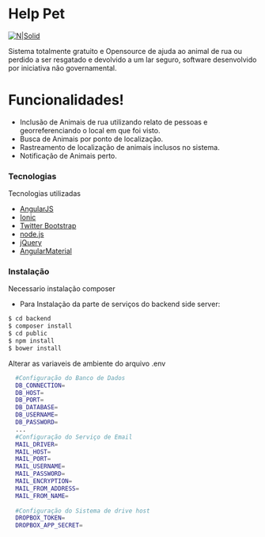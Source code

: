 # Help Pet

[![N|Solid](https://image.ibb.co/gybELQ/logo_provisoria.jpg)](https://nodesource.com/products/nsolid)

Sistema totalmente gratuito e Opensource de ajuda ao animal de rua ou perdido a ser resgatado e devolvido a um lar seguro, software desenvolvido por iniciativa não governamental.  

# Funcionalidades!

  - Inclusão de Animais de rua utilizando relato de pessoas e georreferenciando o local em que foi visto.
  - Busca de Animais por ponto de localização.
  - Rastreamento de localização de animais inclusos no sistema.
  - Notificação de Animais perto.
  
### Tecnologias
Tecnologias utilizadas
* [AngularJS] 
* [Ionic] 
* [Twitter Bootstrap] 
* [node.js] 
* [jQuery] 
* [AngularMaterial]

### Instalação
Necessario instalação composer 
- Para Instalação da parte de serviços do backend side server:

```sh
$ cd backend
$ composer install
$ cd public
$ npm install
$ bower install
```

Alterar as variaveis de ambiente do arquivo .env 

```sh
  #Configuração do Banco de Dados   
  DB_CONNECTION=
  DB_HOST=
  DB_PORT=
  DB_DATABASE=
  DB_USERNAME=
  DB_PASSWORD=
  ...
  #Configuração do Serviço de Email
  MAIL_DRIVER=
  MAIL_HOST=
  MAIL_PORT=
  MAIL_USERNAME=
  MAIL_PASSWORD=
  MAIL_ENCRYPTION=
  MAIL_FROM_ADDRESS=
  MAIL_FROM_NAME=
  
  #Configuração do Sistema de drive host 
  DROPBOX_TOKEN=
  DROPBOX_APP_SECRET=

  
```


   [node.js]: <http://nodejs.org>
   [Twitter Bootstrap]: <http://twitter.github.com/bootstrap/>
   [jQuery]: <http://jquery.com>
   [AngularJS]: <http://angularjs.org>
   [Laravel]: <https://github.com/laravel/laravel> 
   [Ionic]: <https://github.com/ionic-team/ionic>    
   [AngularMaterial]: <https://github.com/angular/material>
   
